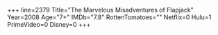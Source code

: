 +++
line=2379
Title="The Marvelous Misadventures of Flapjack"
Year=2008
Age="7+"
IMDb="7.8"
RottenTomatoes=""
Netflix=0
Hulu=1
PrimeVideo=0
Disney=0
+++

